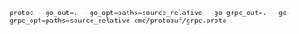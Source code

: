 `protoc --go_out=. --go_opt=paths=source_relative --go-grpc_out=. --go-grpc_opt=paths=source_relative cmd/protobuf/grpc.proto`

